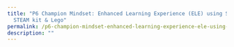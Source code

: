 ```yaml
---
title: "P6 Champion Mindset: Enhanced Learning Experience (ELE) using SAMLABs
  STEAM kit & Lego"
permalink: /p6-champion-mindset-enhanced-learning-experience-ele-using-samlabs-steam-kit-lego/
description: ""
---
```

